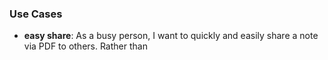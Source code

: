 ### Use Cases

* **easy share**: As a busy person, I want to quickly and easily share a note via PDF to others. Rather than 

